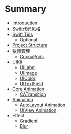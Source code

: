 # Summary

* [Introduction](README.md)
* [Swift代码风格](swift_code_style.md)
* [Swift Tips](swift_tips.md)
   * Optional
* [Project Structure](project_structure.md)
* [依赖管理](dependency_management.md)
   * [CocoaPods](cocoapods.md)
* [UIKit](uikit.md)
   * [UILabel](uilabel.md)
   * [UIImage](uiimage.md)
   * [UIColor](uicolor.md)
   * [UITextField](uitextfield.md)
* [Core Animation](core_animation.md)
   * [CATransition](ca_transition.md)
* [Animation](animation.md)
   * [AutoLayout Animation](autolayout_animation.md)
   * [UIView Animation](uiview_animation.md)
* Effect
   * [Gradient](gradient.md)
   * [Blur](blur.md)

